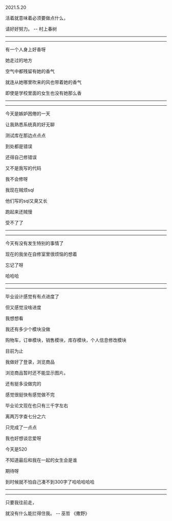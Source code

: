 2021.5.20

活着就意味着必须要做点什么，

请好好努力。 -- 村上春树

-------

--------------



有一个人身上好香呀

她走过的地方

空气中都残留有她的香气

就连从她哪里吹来的风也带着她的香气

即使是学校里面的女生也没有她那么香

--------

-----------

今天是嫉妒困倦的一天

让我熟悉系统真的好无聊

测试库在那边点点点

到处都是错误

还得自己修错误

又不是我写的代码

我不会修呀

我现在贼烦sql

他们写的sql又臭又长

跑起来还贼慢

受不了了

--------

-----------

今天有没有发生特别的事情了

现在的我坐在自修室里很烦恼的想着

忘记了呀

哈哈哈

------

---------

毕业设计感觉有有点进度了

但又感觉没啥进度

我想想看

我还有多少个模块没做

购物车，订单模块，销售模块，库存模块，个人信息修改模块

目前为止

我做好了登录，浏览商品

浏览商品暂时还不能显示图片。

还有挺多没做完的

感觉很挺快有感觉做不完

毕业论文现在也只有三千字左右

离两万字查七分之六

只完成了一点点

我也好想谈恋爱呀

今天是520

不知道最后和我在一起的女生会是谁

期待呀

到时候就不怕自己凑不到300字了哈哈哈哈哈

------

--------

只要我往前走，

就没有什么能拦得住我。 -- 巫哲 《撒野》